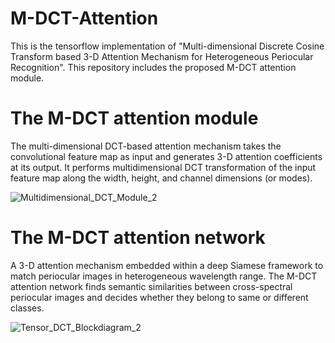 # M-DCT-Attention
This is the tensorflow implementation of "Multi-dimensional Discrete Cosine Transform based 3-D Attention Mechanism for Heterogeneous Periocular Recognition". 
This repository includes the proposed M-DCT attention module.

# The M-DCT attention module
The multi-dimensional DCT-based attention mechanism takes the convolutional feature map as input and generates 3-D attention coefficients at its output.
It performs multidimensional DCT transformation of the input feature map along the width, height, and channel dimensions (or modes).


![Multidimensional_DCT_Module_2](https://user-images.githubusercontent.com/35622430/184503604-7000ae3a-b627-4b4b-aa36-449c0cf62481.png)

# The M-DCT attention network
A 3-D attention mechanism embedded within a deep Siamese framework to match periocular images in heterogeneous wavelength range. The M-DCT attention network finds 
semantic similarities between cross-spectral periocular images and decides whether they belong to same or different classes.


![Tensor_DCT_Blockdiagram_2](https://user-images.githubusercontent.com/35622430/184503625-546e4319-e56b-4232-a6ae-dbac3e41d6f2.png)
